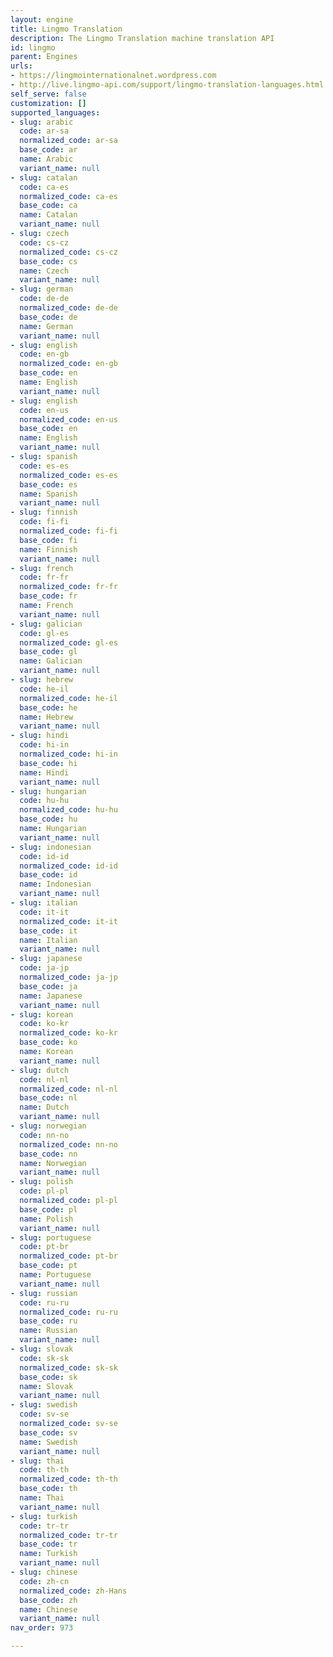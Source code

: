 ```yaml
---
layout: engine
title: Lingmo Translation
description: The Lingmo Translation machine translation API
id: lingmo
parent: Engines
urls:
- https://lingmointernationalnet.wordpress.com
- http://live.lingmo-api.com/support/lingmo-translation-languages.html
self_serve: false
customization: []
supported_languages:
- slug: arabic
  code: ar-sa
  normalized_code: ar-sa
  base_code: ar
  name: Arabic
  variant_name: null
- slug: catalan
  code: ca-es
  normalized_code: ca-es
  base_code: ca
  name: Catalan
  variant_name: null
- slug: czech
  code: cs-cz
  normalized_code: cs-cz
  base_code: cs
  name: Czech
  variant_name: null
- slug: german
  code: de-de
  normalized_code: de-de
  base_code: de
  name: German
  variant_name: null
- slug: english
  code: en-gb
  normalized_code: en-gb
  base_code: en
  name: English
  variant_name: null
- slug: english
  code: en-us
  normalized_code: en-us
  base_code: en
  name: English
  variant_name: null
- slug: spanish
  code: es-es
  normalized_code: es-es
  base_code: es
  name: Spanish
  variant_name: null
- slug: finnish
  code: fi-fi
  normalized_code: fi-fi
  base_code: fi
  name: Finnish
  variant_name: null
- slug: french
  code: fr-fr
  normalized_code: fr-fr
  base_code: fr
  name: French
  variant_name: null
- slug: galician
  code: gl-es
  normalized_code: gl-es
  base_code: gl
  name: Galician
  variant_name: null
- slug: hebrew
  code: he-il
  normalized_code: he-il
  base_code: he
  name: Hebrew
  variant_name: null
- slug: hindi
  code: hi-in
  normalized_code: hi-in
  base_code: hi
  name: Hindi
  variant_name: null
- slug: hungarian
  code: hu-hu
  normalized_code: hu-hu
  base_code: hu
  name: Hungarian
  variant_name: null
- slug: indonesian
  code: id-id
  normalized_code: id-id
  base_code: id
  name: Indonesian
  variant_name: null
- slug: italian
  code: it-it
  normalized_code: it-it
  base_code: it
  name: Italian
  variant_name: null
- slug: japanese
  code: ja-jp
  normalized_code: ja-jp
  base_code: ja
  name: Japanese
  variant_name: null
- slug: korean
  code: ko-kr
  normalized_code: ko-kr
  base_code: ko
  name: Korean
  variant_name: null
- slug: dutch
  code: nl-nl
  normalized_code: nl-nl
  base_code: nl
  name: Dutch
  variant_name: null
- slug: norwegian
  code: nn-no
  normalized_code: nn-no
  base_code: nn
  name: Norwegian
  variant_name: null
- slug: polish
  code: pl-pl
  normalized_code: pl-pl
  base_code: pl
  name: Polish
  variant_name: null
- slug: portuguese
  code: pt-br
  normalized_code: pt-br
  base_code: pt
  name: Portuguese
  variant_name: null
- slug: russian
  code: ru-ru
  normalized_code: ru-ru
  base_code: ru
  name: Russian
  variant_name: null
- slug: slovak
  code: sk-sk
  normalized_code: sk-sk
  base_code: sk
  name: Slovak
  variant_name: null
- slug: swedish
  code: sv-se
  normalized_code: sv-se
  base_code: sv
  name: Swedish
  variant_name: null
- slug: thai
  code: th-th
  normalized_code: th-th
  base_code: th
  name: Thai
  variant_name: null
- slug: turkish
  code: tr-tr
  normalized_code: tr-tr
  base_code: tr
  name: Turkish
  variant_name: null
- slug: chinese
  code: zh-cn
  normalized_code: zh-Hans
  base_code: zh
  name: Chinese
  variant_name: null
nav_order: 973

---
```



